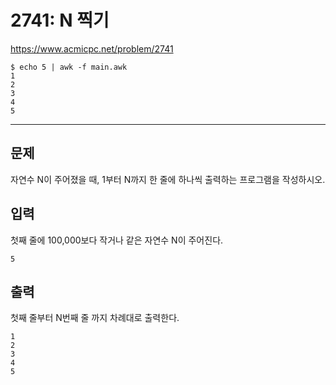 # 2741: N 찍기

https://www.acmicpc.net/problem/2741

```
$ echo 5 | awk -f main.awk
1
2
3
4
5
```

---

## 문제

자연수 N이 주어졌을 때, 1부터 N까지 한 줄에 하나씩 출력하는 프로그램을
작성하시오.

## 입력

첫째 줄에 100,000보다 작거나 같은 자연수 N이 주어진다.

```
5
```

## 출력

첫째 줄부터 N번째 줄 까지 차례대로 출력한다.

```
1
2
3
4
5
```
